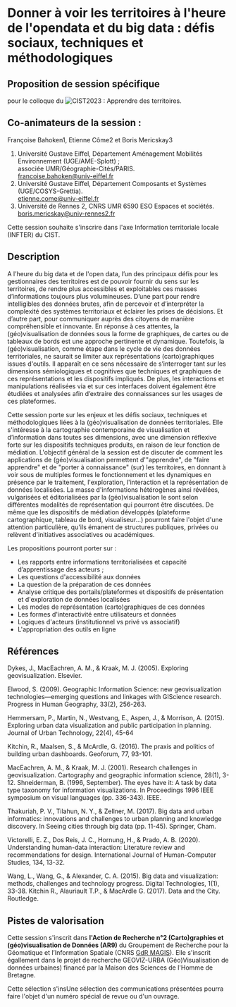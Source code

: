 # Donner à voir les territoires à l'heure de l'opendata et du big data : défis sociaux, techniques et méthodologiques

## Proposition de session spécifique
pour le colloque du ![CIST2023 : Apprendre des territoires](https://cist2023.sciencesconf.org/resource/page/id/4).</p>


## Co-animateurs de la session :

Françoise Bahoken1, Etienne Côme2 et Boris Mericskay3
1. Université Gustave Eiffel, Département Aménagement Mobilités Environnement (UGE/AME-Splott) ; </br> associée UMR/Géographie-Cités/PARIS.</br>
<francoise.bahoken@univ-eiffel.fr>
2. Université Gustave Eiffel, Département Composants et Systèmes (UGE/COSYS-Grettia).</br> <etienne.come@univ-eiffel.fr>
3. Université de Rennes 2, CNRS UMR 6590 ESO Espaces et sociétés.</br> <boris.mericskay@univ-rennes2.fr>

Cette session souhaite s'inscrire dans l'axe Information territoriale locale (INFTER) du CIST.

## Description

A l’heure du big data et de l'open data, l’un des principaux défis pour les gestionnaires des territoires est de pouvoir fournir du sens sur les territoires, de rendre plus accessibles et exploitables ces masses d’informations toujours plus volumineuses. D’une part pour rendre intelligibles des données brutes, afin de percevoir et d’interpréter la complexité des systèmes territoriaux et éclairer les prises de décisions. Et d’autre part, pour communiquer auprès des citoyens de manière compréhensible et innovante. En réponse à ces attentes, la (géo)visualisation de données sous la forme de graphiques, de cartes ou de tableaux de bords est une approche pertinente et dynamique. Toutefois, la (géo)visualisation, comme étape dans le cycle de vie des données territoriales, ne saurait se limiter aux représentations (carto)graphiques issues d'outils. Il apparaît en ce sens nécessaire de s’interroger tant sur les dimensions sémiologiques et cognitives que techniques et graphiques de ces représentations et les dispositifs impliqués. De plus, les interactions et manipulations réalisées via et sur ces interfaces doivent également être étudiées et analysées afin d’extraire des connaissances sur les usages de ces plateformes.

Cette session porte sur les enjeux et les défis sociaux, techniques et méthodologiques liées à la (géo)visualisation de données territoriales. 
Elle s'intéresse à la cartographie contemporaine de visualisation et d’information dans toutes ses dimensions, avec une dimension réflexive forte sur les dispositifs  techniques produits, en raison de leur fonction de médiation. L'objectif général de la session est de  discuter de comment les applications de (géo)visualisation permettent d'"apprendre", de "faire apprendre" et de "porter à connaissance" (sur) les territoires, en donnant à voir sous de multiples formes le fonctionnement et les dynamiques en présence par le traitement, l'exploration, l'interaction et la représentation de données localisées. La masse d'informations hétérogènes ainsi révélées, vulgarisées et éditorialisées par la (géo)visualisation le sont selon différentes modalités de représentation qui pourront être discutées. De même que les dispositifs de médiation développés (plateforme cartographique, tableau de bord, visualiseur...) pourront faire l'objet d'une attention particulière, qu'ils émanent de structures publiques, privées ou relèvent d'initiatives associatives ou académiques. 

Les propositions pourront porter sur :

- Les rapports entre informations territorialisées et capacité d’apprentissage des acteurs ;
- Les questions d'accessibilité aux données
- La question de la préparation de ces données
- Analyse critique des portails/plateformes et dispositifs de présentation et d'exploration de données localisées
- Les modes de représentation (carto)graphiques de ces données
- Les formes d'interactivité entre utilisateurs et données
- Logiques d'acteurs (institutionnel vs privé vs associatif)
- L'appropriation des outils en ligne


## Références

Dykes, J., MacEachren, A. M., & Kraak, M. J. (2005). Exploring geovisualization. Elsevier.

Elwood, S. (2009). Geographic Information Science: new geovisualization technologies—emerging questions and linkages with GIScience research. Progress in Human Geography, 33(2), 256-263.

Hemmersam, P., Martin, N., Westvang, E., Aspen, J., & Morrison, A. (2015). Exploring urban data visualization and public participation in planning. Journal of Urban Technology, 22(4), 45-64

Kitchin, R., Maalsen, S., & McArdle, G. (2016). The praxis and politics of building urban dashboards. Geoforum, 77, 93-101.

MacEachren, A. M., & Kraak, M. J. (2001). Research challenges in geovisualization. Cartography and geographic information science, 28(1), 3-12.
Shneiderman, B. (1996, September). The eyes have it: A task by data type taxonomy for information visualizations. In Proceedings 1996 IEEE symposium on visual languages (pp. 336-343). IEEE.

Thakuriah, P. V., Tilahun, N. Y., & Zellner, M. (2017). Big data and urban informatics: innovations and challenges to urban planning and knowledge discovery. In Seeing cities through big data (pp. 11-45). Springer, Cham.

Victorelli, E. Z., Dos Reis, J. C., Hornung, H., & Prado, A. B. (2020). Understanding human-data interaction: Literature review and recommendations for design. International Journal of Human-Computer Studies, 134, 13-32.

Wang, L., Wang, G., & Alexander, C. A. (2015). Big data and visualization: methods, challenges and technology progress. Digital Technologies, 1(1), 33-38.
Kitchin R., Alauriault T.P., & MacArdle G. (2017). Data and the City. Routledge.



## Pistes de valorisation

Cette session s'inscrit dans **l'Action de Recherche n°2 (Carto)graphies et (géo)visualisation de Données (AR9)** du Groupement de Recherche pour la Géomatique et l’Information Spatiale (CNRS [GdR MAGIS](https://gdr-magis.imag.fr/)). Elle s'inscrit égallement dans le projet de recherche GEOVIZ-URBA  (Géo)Visualisation de données urbaines) financé par la Maison des Sciences de l'Homme de Bretagne. 

Cette sélection s'insUne sélection des communications présentées pourra faire l'objet d'un numéro spécial de revue ou d'un ouvrage.
